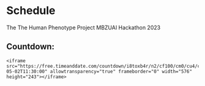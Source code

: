 # Schedule

The The Human Phenotype Project MBZUAI Hackathon 2023

## Countdown:

```{=html}
<iframe src="https://free.timeanddate.com/countdown/i8toxb4r/n2/cf100/cm0/cu4/ct0/cs0/ca0/co0/cr0/ss0/cac000/cpc000/pcfff/tcfff/fs400/szw576/szh243/iso2023-05-02T11:30:00" allowtransparency="true" frameborder="0" width="576" height="243"></iframe>
```
